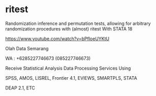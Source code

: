 # ritest
Randomization inference and permutation tests, allowing for arbitrary randomization procedures with (almost) ritest With STATA 18

https://www.youtube.com/watch?v=bPfloeUYKtU

Olah Data Semarang

WA : +6285227746673 (085227746673)

Receive Statistical Analysis Data Processing Services Using

SPSS, AMOS, LISREL, Frontier 4.1, EVIEWS, SMARTPLS, STATA

DEAP 2.1, ETC
